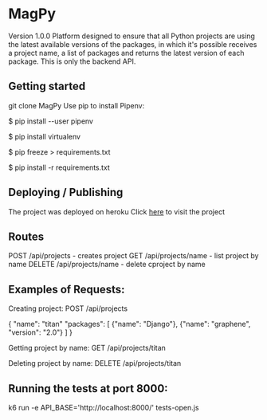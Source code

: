 # MagPy
Version 1.0.0
Platform designed to ensure that all Python projects are using the latest available versions of the packages, in which it's possible receives a project name, a list of packages and returns the latest version of each package. This is only the backend API.

## Getting started

git clone MagPy
Use pip to install Pipenv:

$ pip install --user pipenv

$ pip install virtualenv

$ pip freeze > requirements.txt

$ pip install -r requirements.txt


## Deploying / Publishing

The project was deployed on heroku
Click [here](https://mag-py.herokuapp.com/) to visit the project

## Routes

POST /api/projects - creates project
GET /api/projects/name - list project by name
DELETE /api/projects/name - delete cproject by name

## Examples of Requests:

Creating project: POST /api/projects

{
"name": "titan"
"packages": [
{"name": "Django"},
{"name": "graphene", "version": "2.0"}
]
}

Getting project by name: GET /api/projects/titan

Deleting project by name: DELETE /api/projects/titan

## Running the tests at port 8000:

k6 run -e API_BASE='http://localhost:8000/' tests-open.js

